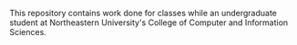 This repository contains work done for classes while an undergraduate student at Northeastern University's College of Computer and Information Sciences.
